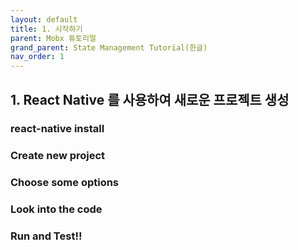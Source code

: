 ```yaml
---
layout: default
title: 1. 시작하기
parent: Mobx 튜토리얼
grand_parent: State Management Tutorial(한글)
nav_order: 1
---
```


## 1. React Native 를 사용하여 새로운 프로젝트 생성 

### react-native install 

### Create new project

### Choose some options

### Look into the code

### Run and Test!!